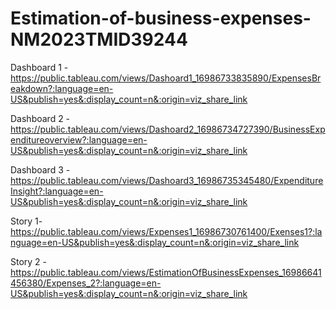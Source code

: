 # Estimation-of-business-expenses-NM2023TMID39244

Dashboard 1 -  https://public.tableau.com/views/Dashoard1_16986733835890/ExpensesBreakdown?:language=en-US&publish=yes&:display_count=n&:origin=viz_share_link

Dashboard 2 - https://public.tableau.com/views/Dashoard2_16986734727390/BusinessExpenditureoverview?:language=en-US&publish=yes&:display_count=n&:origin=viz_share_link

Dashboard 3 - https://public.tableau.com/views/Dashoard3_16986735345480/ExpenditureInsight?:language=en-US&publish=yes&:display_count=n&:origin=viz_share_link

Story 1- https://public.tableau.com/views/Expenses1_16986730761400/Exenses1?:language=en-US&publish=yes&:display_count=n&:origin=viz_share_link

Story 2 -https://public.tableau.com/views/EstimationOfBusinessExpenses_16986641456380/Expenses_2?:language=en-US&publish=yes&:display_count=n&:origin=viz_share_link

